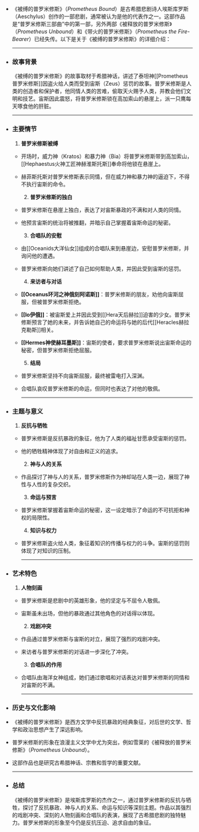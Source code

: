- 《被缚的普罗米修斯》（*Prometheus Bound*）是古希腊悲剧诗人埃斯库罗斯（Aeschylus）创作的一部悲剧，通常被认为是他的代表作之一。这部作品是“普罗米修斯三部曲”中的第一部，另外两部《被释放的普罗米修斯》（*Prometheus Unbound*）和《带火的普罗米修斯》（*Prometheus the Fire-Bearer*）已经失传。以下是关于《被缚的普罗米修斯》的详细介绍：
  
  ---
- ### **故事背景**
  《被缚的普罗米修斯》的故事取材于希腊神话，讲述了泰坦神[[Prometheus普罗米修斯]]因盗火给人类而受到宙斯（Zeus）惩罚的故事。普罗米修斯是人类的创造者和保护者，他同情人类的苦难，偷取天火赐予人类，并教会他们文明和技艺。宙斯因此震怒，将普罗米修斯锁在高加索山的悬崖上，派一只鹰每天啄食他的肝脏。
  
  ---
- ### **主要情节**
  1. **普罗米修斯被缚**
	- 开场时，威力神（Kratos）和暴力神（Bia）将普罗米修斯带到高加索山，[[Hephaestus火神工匠神赫淮斯托斯]]奉命将他锁在悬崖上。
	- 赫菲斯托斯对普罗米修斯表示同情，但在威力神和暴力神的逼迫下，不得不执行宙斯的命令。
	  
	  2. **普罗米修斯的独白**
	- 普罗米修斯在悬崖上独白，表达了对宙斯暴政的不满和对人类的同情。
	- 他预言宙斯的统治将被推翻，并暗示自己掌握着宙斯命运的秘密。
	  
	  3. **合唱队的安慰**
	- 由[[Oceanids大洋仙女]]组成的合唱队来到悬崖边，安慰普罗米修斯，并询问他的遭遇。
	- 普罗米修斯向她们讲述了自己如何帮助人类，并因此受到宙斯的惩罚。
	  
	  4. **来访者与对话**
	- **[[Oceanus环河之神俄刻阿诺斯]]**：普罗米修斯的朋友，劝他向宙斯屈服，但被普罗米修斯拒绝。
	- **[[Io伊俄]]**：被宙斯爱上并因此受到[[Hera天后赫拉]]迫害的少女。普罗米修斯预言了她的未来，并告诉她自己的命运将与她的后代[[Heracles赫拉克勒斯]]相关。
	- **[[Hermes神使赫耳墨斯]]**：宙斯的使者，要求普罗米修斯说出宙斯命运的秘密，但普罗米修斯拒绝屈服。
	  
	  5. **结局**
	- 普罗米修斯坚持不向宙斯屈服，最终被雷电打入深渊。
	- 合唱队哀叹普罗米修斯的命运，但同时也表达了对他的敬佩。
	  
	  ---
- ### **主题与意义**
  1. **反抗与牺牲**
	- 普罗米修斯是反抗暴政的象征，他为了人类的福祉甘愿承受宙斯的惩罚。
	- 他的牺牲精神体现了对自由和正义的追求。
	  
	  2. **神与人的关系**
	- 作品探讨了神与人的关系，普罗米修斯作为神却站在人类一边，展现了神性与人性的复杂交织。
	  
	  3. **命运与预言**
	- 普罗米修斯掌握着宙斯命运的秘密，这一设定暗示了命运的不可抗拒和神权的局限性。
	  
	  4. **知识与权力**
	- 普罗米修斯盗火给人类，象征着知识的传播与权力的斗争。宙斯的惩罚则体现了对知识的压制。
	  
	  ---
- ### **艺术特色**
  1. **人物刻画**
	- 普罗米修斯是悲剧中的英雄形象，他的坚定与不屈令人敬佩。
	- 宙斯虽未出场，但他的暴政通过其他角色的对话得以体现。
	  
	  2. **戏剧冲突**
	- 作品通过普罗米修斯与宙斯的对立，展现了强烈的戏剧冲突。
	- 来访者与普罗米修斯的对话进一步深化了冲突。
	  
	  3. **合唱队的作用**
	- 合唱队由海洋女神组成，她们通过歌唱和对话表达对普罗米修斯的同情和对宙斯的不满。
	  
	  ---
- ### **历史与文化影响**
- 《被缚的普罗米修斯》是西方文学中反抗暴政的经典象征，对后世的文学、哲学和政治思想产生了深远影响。
- 普罗米修斯的形象在浪漫主义文学中尤为突出，例如雪莱的《被释放的普罗米修斯》（*Prometheus Unbound*）。
- 这部作品也是研究古希腊神话、宗教和哲学的重要文献。
  
  ---
- ### **总结**
  《被缚的普罗米修斯》是埃斯库罗斯的杰作之一，通过普罗米修斯的反抗与牺牲，探讨了反抗暴政、神与人的关系、命运与知识等深刻主题。作品以其强烈的戏剧冲突、深刻的人物刻画和合唱队的表演，展现了古希腊悲剧的独特魅力。普罗米修斯的形象至今仍是反抗压迫、追求自由的象征。